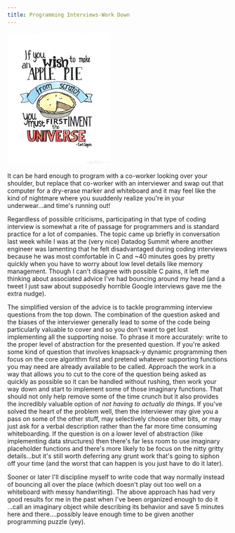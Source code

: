 ```yaml
---
title: Programming Interviews-Work Down
---
```


<div class="post-img fr">
	<img src="/images/apple-pie.jpg"
		title="Use the imaginary mix"/>
</div>

It can be hard enough to program with a co-worker looking over your
shoulder, but replace that co-worker with an interviewer and swap out
that computer for a dry-erase marker and whiteboard and it may
feel like the kind of nightmare where you suuddenly realize you're in
your underwear...and time's running out!

Regardless of possible criticisms, participating in that type
of coding interview is somewhat a rite of passage for
programmers and is standard practice for a lot of companies.
The topic came up briefly in conversation last week while I
was at the (very nice) Datadog Summit where another engineer was
lamenting that he felt disadvantaged during coding interviews because
he was most comfortable in C and ~40 minutes goes by pretty quickly
when you have to worry about low level details like memory management.
Though I can't disagree with possible C pains, it left me thinking about
associated advice I've had bouncing around my
head (and a tweet I just saw about supposedly horrible Google
interviews gave me the extra nudge).

<!--more-->

The simplified version of the advice is to tackle programming
interview questions from the top down. The combination of the question
asked and the biases of the interviewer generally lead to some of the
code being particularly valuable to cover and so you don't want to get
lost implementing all the supporting noise. To phrase it more
accurately: write to the proper level of abstraction for the presented
question. If you're asked some kind of question that involves
knapsack-y dynamic programming then focus on the core algorithm first
and pretend whatever supporting functions you may need are already
available to be called. Approach the work in a way
that allows you to cut to the core of the question being
asked as quickly as possible so it can be handled without rushing,
then work your way down and start to implement some of those imaginary
functions. That should not only help remove some of the time crunch
but it also provides the 
incredibly valuable option of _not having to actually do things_. If
you've solved the heart of the problem well, then the interviewer may give
you a pass on some of the other stuff, may selectively choose other
bits, or may just ask for a verbal description rather than the far
more time consuming whiteboarding. 
If the question is on a lower level
of abstraction (like implementing data structures) then there's far
less room to use imaginary placeholder functions and there's more
likely to be focus on the nitty gritty details...but it's still worth
deferring any grunt work that's going to siphon off your time (and
the worst that can happen is you just have to do it later).

Sooner or later I'll discipline myself to write code that way normally
instead of bouncing all over the place (which doesn't play out too
well on a whiteboard with messy handwriting).
The above approach has had very good
results for me in the past when I've been organized enough to do it
...call an imaginary object while describing its behavior and
save 5 minutes here and there....possibly leave enough time to be
given another programming puzzle (yey).

